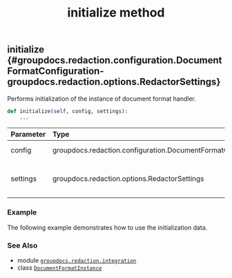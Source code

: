 ﻿---
title: initialize method
second_title: GroupDocs.Redaction for Python via .NET API References
description: 
type: docs
url: /python-net/groupdocs.redaction.integration/documentformatinstance/initialize/
is_root: false
weight: 20
---

## initialize {#groupdocs.redaction.configuration.DocumentFormatConfiguration-groupdocs.redaction.options.RedactorSettings}

Performs initialization of the instance of document format handler.



```python
def initialize(self, config, settings):
    ...
```


| Parameter | Type | Description |
| :- | :- | :- |
| config | groupdocs.redaction.configuration.DocumentFormatConfiguration | Format configuration |
| settings | groupdocs.redaction.options.RedactorSettings | Default settings for redaction process. |

### Example 


The following example demonstrates how to use the initialization data.



### See Also
* module [`groupdocs.redaction.integration`](../../)
* class [`DocumentFormatInstance`](/redaction/python-net/groupdocs.redaction.integration/documentformatinstance)
